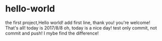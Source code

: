 # hello-world
the first project,Hello world!
add first line, thank you!
you're welcome! That's all!
today is 2017/8/8
oh, today is a nice day!
test only commit, not commit and push!
I mybe find the difference!